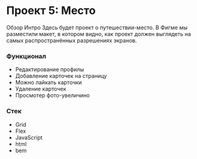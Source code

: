 # Проект 5: Место
Обзор
Интро Здесь будет проект о путешествии-место. В Фигме мы разместили макет, в котором видно, как проект должен выглядеть на самых распространённых разрешениях экранов.

### Функционал
* Редактирование профилы 
* Добавление карточек на страницу 
* Можно лайкать карточки 
* Удаление карточек 
* Просмотер фото-увеличино

### Стек
* Grid
* Flex
* JavaScript
* html
* bem
